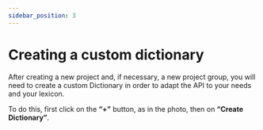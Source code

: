 ```yaml
---
sidebar_position: 3
---
```


# Creating a custom dictionary

After creating a new project and, if necessary, a new project group, you will need to create a custom Dictionary in order to adapt the API to your needs and your lexicon.

To do this, first click on the **“+”** button, as in the photo, then on **“Create Dictionary”**.
